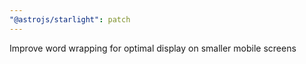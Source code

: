 ```yaml
---
"@astrojs/starlight": patch
---
```


Improve word wrapping for optimal display on smaller mobile screens
